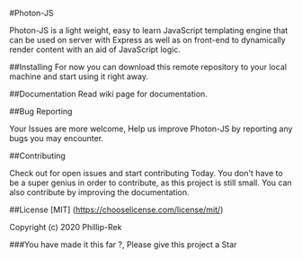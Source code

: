 #Photon-JS

Photon-JS is a light weight, easy to learn JavaScript templating engine
that can be used on server with Express as well as on front-end to 
dynamically render content with an aid of JavaScript logic.

##Installing
For now you can download this remote repository to your local machine and start using it right away.

##Documentation
Read wiki page for documentation.

##Bug Reporting

Your Issues are more welcome, Help us improve Photon-JS by reporting any bugs you may encounter.

##Contributing

Check out for open issues and start contributing Today. You don't have to be a super genius in order to contribute, as this project is still small. You can also contribute by improving the documentation.

##License
[MIT]
(https://chooselicense.com/license/mit/)

Copyright (c) 2020 Phillip-Rek

###You have made it this far ?, Please give this project a Star


